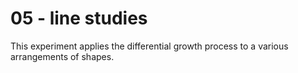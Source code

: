 # 05 - line studies

This experiment applies the differential growth process to a various arrangements of shapes.
